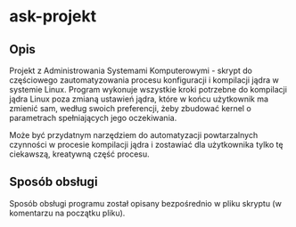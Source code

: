 # ask-projekt

## Opis

Projekt z Administrowania Systemami Komputerowymi - skrypt do częściowego zautomatyzowania procesu konfiguracji i kompilacji jądra w systemie Linux. Program wykonuje wszystkie kroki potrzebne do kompilacji jądra Linux poza zmianą ustawień jądra, które w końcu użytkownik ma zmienić sam, według swoich preferencji, żeby zbudować kernel o parametrach spełniających jego oczekiwania.

Może być przydatnym narzędziem do automatyzacji powtarzalnych czynności w procesie kompilacji jądra i zostawiać dla użytkownika tylko tę ciekawszą, kreatywną część procesu.

## Sposób obsługi

Sposób obsługi programu został opisany bezpośrednio w pliku skryptu (w komentarzu na początku pliku).